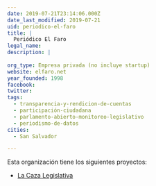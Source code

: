 ```yaml
---
date: 2019-07-21T23:14:06.000Z
date_last_modified: 2019-07-21
uid: periodico-el-faro
title: |
  Periódico El Faro
legal_name: 
description: |
  
org_type: Empresa privada (no incluye startup)
website: elfaro.net
year_founded: 1998
facebook: 
twitter: 
tags:
  - transparencia-y-rendicion-de-cuentas
  - participación-ciudadana
  - parlamento-abierto-monitoreo-legislativo
  - periodismo-de-datos
cities: 
  - San Salvador

---
```


Esta organización tiene los siguientes proyectos:

- [La Caza Legislativa](/proyectos/la-caza-legislativa)
